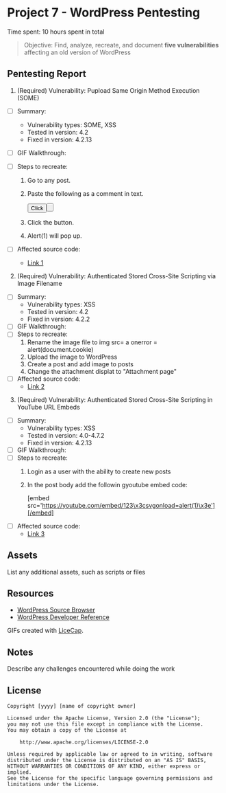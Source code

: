 # Project 7 - WordPress Pentesting

Time spent: 10 hours spent in total

> Objective: Find, analyze, recreate, and document **five vulnerabilities** affecting an old version of WordPress

## Pentesting Report

1. (Required) Vulnerability: Pupload Same Origin Method Execution (SOME)
  - [ ] Summary: 
    - Vulnerability types: SOME, XSS
    - Tested in version: 4.2
    - Fixed in version:  4.2.13
  - [ ] GIF Walkthrough: 
  - [ ] Steps to recreate: 
	1. Go to any post.
	2. Paste the following as a comment in text.
			
		<button onclick = "fire()">Click<button>
		<script>
		function fire() {
		open('javascript:alert(1)');
			}
		</script>
			  
	3. Click the button.
	4. Alert(1) will pop up.
			
  - [ ] Affected source code:
    - [Link 1](https://github.com/WordPress/WordPress/commit/f72b21af23da6b6d54208e5c1d65ececdaa109c8)
2. (Required) Vulnerability: Authenticated Stored Cross-Site Scripting via Image Filename
  - [ ] Summary: 
    - Vulnerability types: XSS
    - Tested in version: 4.2
    - Fixed in version:  4.2.2
  - [ ] GIF Walkthrough: 
  - [ ] Steps to recreate: 
	1. Rename the image file to img src= a onerror = alert(document.cookie)
	2. Upload the image to WordPress
	3. Create a post and add image to posts
	4. Change the attachment displat to "Attachment page"
  - [ ] Affected source code:
    - [Link 2](https://sumofpwn.nl/advisory/2016/persistent_cross_site_scripting_vulnerability_in_wordpress_due_to_unsafe_processing_of_file_names.html)
3. (Required) Vulnerability: Authenticated Stored Cross-Site Scripting in YouTube URL Embeds
  - [ ] Summary: 
    - Vulnerability types: XSS
    - Tested in version: 4.0-4.7.2
    - Fixed in version:  4.2.13
  - [ ] GIF Walkthrough: 
  - [ ] Steps to recreate: 
	1. Login as a user with the ability to create new posts
	2. In the post body add the followin gyoutube embed code:
			
		[embed src='https://youtube.com/embed/123\x3csvgonload=alert(1)\x3e'][/embed]
  - [ ] Affected source code:
    - [Link 3](https://klikki.fi/adv/wordpress2.html)


## Assets

List any additional assets, such as scripts or files

## Resources

- [WordPress Source Browser](https://core.trac.wordpress.org/browser/)
- [WordPress Developer Reference](https://developer.wordpress.org/reference/)

GIFs created with [LiceCap](http://www.cockos.com/licecap/).

## Notes

Describe any challenges encountered while doing the work

## License

    Copyright [yyyy] [name of copyright owner]

    Licensed under the Apache License, Version 2.0 (the "License");
    you may not use this file except in compliance with the License.
    You may obtain a copy of the License at

        http://www.apache.org/licenses/LICENSE-2.0

    Unless required by applicable law or agreed to in writing, software
    distributed under the License is distributed on an "AS IS" BASIS,
    WITHOUT WARRANTIES OR CONDITIONS OF ANY KIND, either express or implied.
    See the License for the specific language governing permissions and
    limitations under the License.
